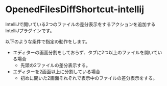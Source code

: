 # OpenedFilesDiffShortcut-intellij

IntelliJで開いている2つのファイルの差分表示をするアクションを追加するIntelliJプラグインです。

以下のような条件で指定の動作をします。
- エディターの画面分割をしておらず、タブに2つ以上のファイルを開いている場合
  - 先頭の2ファイルの差分表示する。
- エディターを2画面以上に分割している場合
  - 初めに開いた2画面それぞれで表示中のファイルの差分表示をする。
